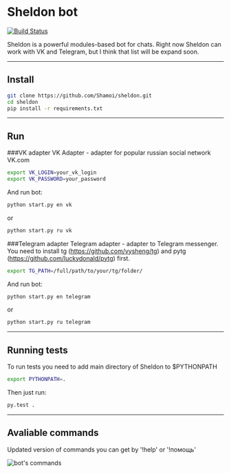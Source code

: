 Sheldon bot
===================
[![Build Status](https://travis-ci.org/Shamoi/sheldon.svg?branch=master)](https://travis-ci.org/Shamoi/sheldon)

Sheldon is a powerful modules-based bot for chats. Right now Sheldon can work with VK and Telegram, but I think that list will be expand soon.

----------


Install
-------------
```bash
git clone https://github.com/Shamoi/sheldon.git
cd sheldon
pip install -r requirements.txt
```

----------


Run
-------------------

###VK adapter
VK Adapter - adapter for popular russian social network VK.com
```bash
export VK_LOGIN=your_vk_login
export VK_PASSWORD=your_password
```
And run bot:
```bash
python start.py en vk
```
or
```bash
python start.py ru vk
```
###Telegram adapter
Telegram adapter - adapter to Telegram messenger. You need to install tg (https://github.com/vysheng/tg) and pytg (https://github.com/luckydonald/pytg) first.
```bash
export TG_PATH=/full/path/to/your/tg/folder/
```
And run bot:
```bash
python start.py en telegram
```
or
```bash
python start.py ru telegram
```
----------

Running tests
-------------------

To run tests you need to add main directory of Sheldon to $PYTHONPATH
```bash
export PYTHONPATH=.
```
Then just run:
```bash
py.test .
```

----------


Avaliable commands
--------------------
Updated version of commands you can get by '!help' оr '!помощь'

![bot's commands](http://i.imgur.com/av9kHJQ.png)
